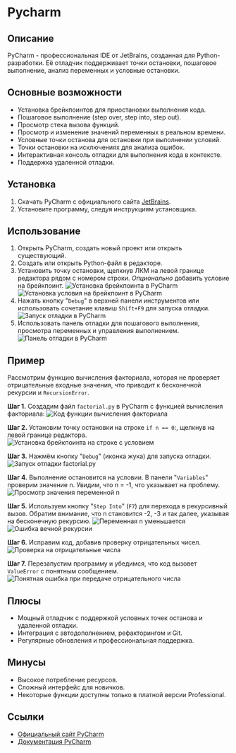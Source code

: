 # Pycharm

## Описание

PyCharm - профессиональная IDE от JetBrains, созданная для Python-разработки. Её отладчик поддерживает точки остановки, пошаговое выполнение, анализ переменных и условные остановки.

## Основные возможности
- Установка брейкпоинтов для приостановки выполнения кода.
- Пошаговое выполнение (step over, step into, step out).
- Просмотр стека вызова функций.
- Просмотр и изменение значений переменных в реальном времени.
- Условные точки останова для остановки при выполнении условий.
- Точки остановки на исключениях для анализа ошибок.
- Интерактивная консоль отладки для выполнения кода в контексте.
- Поддержка удаленной отладки.

## Установка
1. Скачать PyCharm с официального сайта [JetBrains](https://www.jetbrains.com/pycharm/).
2. Установите программу, следуя инструкциям установщика.

## Использование
1. Открыть PyCharm, создать новый проект или открыть существующий.
2. Создать или открыть Python-файл в редакторе.
3. Установить точку остановки, щелкнув ЛКМ на левой границе редактора рядом с номером строки. _Опционально_ добавить условие на брейкпоинт. ![Установка брейкпоинта в PyCharm](../content/pycharm/set-breakpoint.png) ![Установка условия на брейкпоинт в PyCharm](../content/pycharm/condition-breakpoint.png)
4. Нажать кнопку "`Debug`" в верхней панели инструментов или использовать сочетание клавиш `Shift+F9` для запуска отладки. ![Запуск отладки в PyCharm](../content/pycharm/start-debug.png)
5. Использовать панель отладки для пошагового выполнения, просмотра переменных и управления выполнением. ![Панель отладки в PyCharm](../content/pycharm/debug-panel.png)

## Пример
Рассмотрим функцию вычисления факториала, которая не проверяет отрицательные входные значения, что приводит к бесконечной рекурсии и `RecursionError`.

**Шаг 1.** Создадим файл `factorial.py` в PyCharm с функцией вычисления факториала: ![Код функции вычисления факториала](../content/pycharm/factorial.png)

**Шаг 2.** Установим точку остановки на строке `if n == 0`:, щелкнув на левой границе редактора. ![Установка брейкпоинта на строке с условием](../content/pycharm/factorial-breakpoint.png)

**Шаг 3.** Нажмём кнопку "`Debug`" (иконка жука) для запуска отладки. ![Запуск отладки factorial.py](../content/pycharm/start-debug-factorial.png)

**Шаг 4.** Выполнение остановится на условии. В панели "`Variables`" проверим значение n. Увидим, что n = -1, что указывает на проблему. ![Просмотр значения переменной n](../content/pycharm/n-equal-minus-one.png)

**Шаг 5.** Используем кнопку "`Step Into`" (`F7`) для перехода в рекурсивный вызов. Обратим внимание, что n становится -2, -3 и так далее, указывая на бесконечную рекурсию. ![Переменная n уменьшается](../content/pycharm/n-equal-minus-three.png) ![Ошибка вечной рекурсии](../content/pycharm/recursion-error.png)

**Шаг 6.** Исправим код, добавив проверку отрицательных чисел. ![Проверка на отрицательные числа](../content/pycharm/fixed-factorial.png)

**Шаг 7.** Перезапустим программу и убедимся, что код вызовет `ValueError` с понятным сообщением. ![Понятная ошибка при передаче отрицательного числа](../content/pycharm/value-error.png)

## Плюсы
- Мощный отладчик с поддержкой условных точек останова и удаленной отладки.
- Интеграция с автодополнением, рефакторингом и Git.
- Регулярные обновления и профессиональная поддержка.

## Минусы
- Высокое потребление ресурсов.
- Сложный интерфейс для новичков.
- Некоторые функции доступны только в платной версии Professional.

## Ссылки
- [Официальный сайт PyCharm](https://www.jetbrains.com/pycharm/)
- [Документация PyCharm](https://www.jetbrains.com/help/pycharm/)